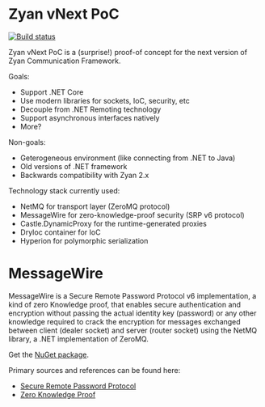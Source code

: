 # Zyan vNext PoC

[![Build status](https://ci.appveyor.com/api/projects/status/3pctff9644pdxx3i/branch/master?svg=true)](https://ci.appveyor.com/project/yallie/messagewire/branch/master)

Zyan vNext PoC is a (surprise!) proof-of concept for the next version of Zyan Communication Framework.

Goals:

- Support .NET Core
- Use modern libraries for sockets, IoC, security, etc
- Decouple from .NET Remoting technology
- Support asynchronous interfaces natively
- More?

Non-goals:

- Geterogeneous environment (like connecting from .NET to Java)
- Old versions of .NET framework
- Backwards compatibility with Zyan 2.x

Technology stack currently used:

- NetMQ for transport layer (ZeroMQ protocol)
- MessageWire for zero-knowledge-proof security (SRP v6 protocol)
- Castle.DynamicProxy for the runtime-generated proxies
- DryIoc container for IoC
- Hyperion for polymorphic serialization

# MessageWire
MessageWire is a Secure Remote Password Protocol v6 implementation, a kind of zero Knowledge proof, that enables secure authentication and encryption without passing the actual identity key (password) or any other knowledge required to crack the encryption for messages exchanged between client (dealer socket) and server (router socket) using the NetMQ library, a .NET implementation of ZeroMQ.

Get the [NuGet package](https://www.nuget.org/packages/MessageWire).

Primary sources and references can be found here:

- [Secure Remote Password Protocol](https://en.wikipedia.org/wiki/Secure_Remote_Password_protocol)
- [Zero Knowledge Proof](https://en.wikipedia.org/wiki/Zero-knowledge_proof)
